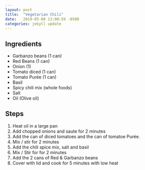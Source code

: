 ```yaml
---
layout: post
title:  "Vegetarian Chili"
date:   2019-05-08 13:00:59 -0500
categories: jekyll update
---
```

## Ingredients
- Garbanzo beans (1 can)
- Red Beans (1 can)
- Onion (1)
- Tomato diced (1 can)
- Tomato Purée (1 can)
- Basil
- Spicy chili mix (whole foods)
- Salt
- Oil (Olive oil)

## Steps
1. Heat oil in a large pan
2. Add chopped onions and saute for 2 minutes
3. Add the can of diced tomatoes and the can of tomatoe Purée.
4. Mix / stir for 2 minutes 
5. Add the chili spice mix, salt and basil
6. Mix / Stir for for 2 minutes
7. Add the 2 cans of Red & Garbanzo beans
8. Cover with lid and cook for 5 minutes with low heat
